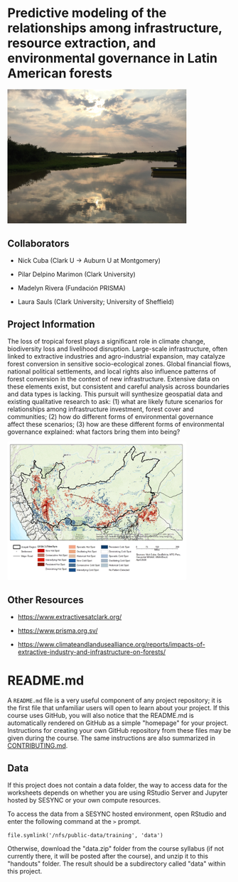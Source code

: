 # Predictive modeling of the relationships among infrastructure, resource extraction, and environmental governance in Latin American forests

<img src="IMG_4112.JPG" height="50%" width="80%" />

## Collaborators 

- Nick Cuba (Clark U -> Auburn U at Montgomery)

- Pilar Delpino Marimon (Clark University)

- Madelyn Rivera (Fundación PRISMA)

- Laura Sauls (Clark University; University of Sheffield)

## Project Information
The loss of tropical forest plays a significant role in climate change, biodiversity loss and livelihood disruption. Large-scale infrastructure, often linked to extractive industries and agro-industrial expansion, may catalyze forest conversion in sensitive socio-ecological zones. Global financial flows, national political settlements, and local rights also influence patterns of forest conversion in the context of new infrastructure. Extensive data on these elements exist, but consistent and careful analysis across boundaries and data types is lacking. This pursuit will synthesize geospatial data and existing qualitative research to ask: (1) what are likely future scenarios for relationships among infrastructure investment, forest cover and communities; (2) how do different forms of environmental governance affect these scenarios; (3) how are these different forms of environmental governance explained: what factors bring them into being?

<img src="ucayali_roads.jpg" height="50%" width="80%" />

## Other Resources
- https://www.extractivesatclark.org/

- https://www.prisma.org.sv/

- https://www.climateandlandusealliance.org/reports/impacts-of-extractive-industry-and-infrastructure-on-forests/ 




# README.md

A `README.md` file is a very useful component of any project
repository; it is the first file that unfamiliar users will open to
learn about your project. If this course uses GitHub, you will also
notice that the README.md is automatically rendered on GitHub as a
simple "homepage" for your project. Instructions for creating your own
GitHub repository from these files may be given during the course. The
same instructions are also summarized in [CONTRIBUTING.md].

## Data

If this project does not contain a data folder, the way to access data
for the worksheets depends on whether you are using RStudio Server and
Jupyter hosted by SESYNC or your own compute resources.

To access the data from a SESYNC hosted environment, open RStudio and
enter the following command at the `>` prompt.

```
file.symlink('/nfs/public-data/training', 'data')
```

Otherwise, download the "data.zip" folder from the course syllabus (if
not currently there, it will be posted after the course), and unzip it
to this "handouts" folder. The result should be a subdirectory called
"data" within this project.

[CONTRIBUTING.md]: CONTRIBUTING.md